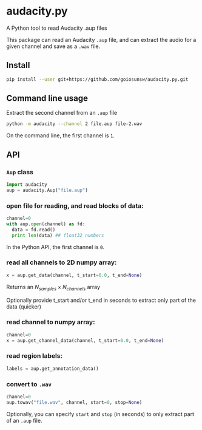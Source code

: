 # audacity.py
A Python tool to read Audacity .aup files

This package can read an Audacity `.aup` file, and can extract the audio for a given channel and save as a `.wav` file.

## Install

```sh
pip install --user git+https://github.com/goiosunsw/audacity.py.git
```

## Command line usage

Extract the second channel from an `.aup` file
```sh
python -m audacity --channel 2 file.aup file-2.wav
```

On the command line, the first channel is `1`.

## API

### `Aup` class

```python
import audacity
aup = audacity.Aup("file.aup")
```

### open file for reading, and read blocks of data:
```python
channel=0
with aup.open(channel) as fd:
  data = fd.read()
  print len(data) ## float32 numbers
```

In the Python API, the first channel is `0`.  

### read all channels to 2D numpy array:
```python
x = aup.get_data(channel, t_start=0.0, t_end=None)
```
Returns an $N_{samples} \times N_{channels}$ array

Optionally provide t_start and/or t_end in seconds to extract only part of the data (quicker)

### read channel to numpy array:
```python
channel=0
x = aup.get_channel_data(channel, t_start=0.0, t_end=None)
```

### read region labels:
```python
labels = aup.get_annotation_data()
```

### convert to `.wav`

```python
channel=0
aup.towav("file.wav", channel, start=0, stop=None)
```
Optionally, you can specify `start` and `stop` (in seconds) to only extract part of an `.aup` file.
